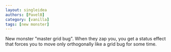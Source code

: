 ```yaml
---
layout: singleidea
authors: [PavelB]
category: [vanilla]
tags: [new monster]
---
```

New monster "master grid bug". When they zap you, you get a status effect that forces you to move only orthogonally like a grid bug for some time.
